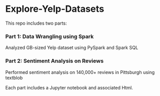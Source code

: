 # Explore-Yelp-Datasets 
This repo includes two parts:  
### Part 1: Data Wrangling using Spark
Analyzed GB-sized Yelp dataset using PySpark and Spark SQL
### Part 2: Sentiment Analysis on Reviews 
Performed sentiment analysis on 140,000+ reviews in Pittsburgh using textblob

Each part includes a Jupyter notebook and associated Html.
